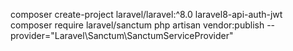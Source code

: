 composer create-project laravel/laravel:^8.0 laravel8-api-auth-jwt
composer require laravel/sanctum
php artisan vendor:publish --provider="Laravel\Sanctum\SanctumServiceProvider"
